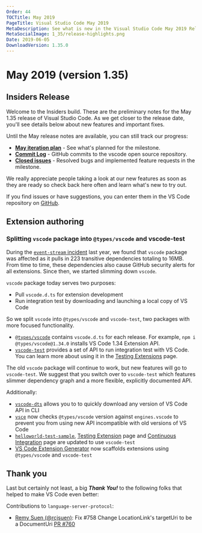 ```yaml
---
Order: 44
TOCTitle: May 2019
PageTitle: Visual Studio Code May 2019
MetaDescription: See what is new in the Visual Studio Code May 2019 Release (1.35)
MetaSocialImage: 1_35/release-highlights.png
Date: 2019-06-05
DownloadVersion: 1.35.0
---
```

# May 2019 (version 1.35)

<!-- DOWNLOAD_LINKS_PLACEHOLDER -->

## Insiders Release

Welcome to the Insiders build. These are the preliminary notes for the May 1.35 release of Visual Studio Code. As we get closer to the release date, you'll see details below about new features and important fixes.

Until the May release notes are available, you can still track our progress:

* **[May iteration plan](https://github.com/microsoft/vscode/issues/74143)** - See what's planned for the milestone.
* **[Commit Log](https://github.com/microsoft/vscode/commits/master)** - GitHub commits to the vscode open source repository.
* **[Closed issues](https://github.com/microsoft/vscode/milestone/89?closed=1)** - Resolved bugs and implemented feature requests in the milestone.

We really appreciate people taking a look at our new features as soon as they are ready so check back here often and learn what's new to try out.

If you find issues or have suggestions, you can enter them in the VS Code repository on [GitHub](https://github.com/Microsoft/vscode/issues).

## Extension authoring

### Splitting `vscode` package into `@types/vscode` and vscode-test

During the [`event-stream` incident](https://code.visualstudio.com/blogs/2018/11/26/event-stream) last year, we found that `vscode` package was affected as it pulls in 223 transitive dependencies totaling to 16MB. From time to time, these dependencies also cause GitHub security alerts for all extensions. Since then, we started slimming down `vscode`.

`vscode` package today serves two purposes:
- Pull `vscode.d.ts` for extension development
- Run integration test by downloading and launching a local copy of VS Code

So we split `vscode` into `@types/vscode` and `vscode-test`, two packages with more focused functionality.

- [`@types/vscode`](https://www.npmjs.com/package/@types/vscode) contains `vscode.d.ts` for each release. For example, `npm i @types/vscode@1.34.0` installs VS Code 1.34 Extension API.
- [`vscode-test`](https://github.com/Microsoft/vscode-test) provides a set of API to run integration test with VS Code. You can learn more about using it in the [Testing Extensions](https://code.visualstudio.com/api/working-with-extensions/testing-extensionc) page.

The old `vscode` package will continue to work, but new features will go to `vscode-test`. We suggest that you switch over to `vscode-test` which features slimmer dependency graph and a more flexible, explicitly documented API.

Additionally:

- [`vscode-dts`](https://github.com/microsoft/vscode-dts) allows you to to quickly download any version of VS Code API in CLI
- [`vsce`](https://github.com/Microsoft/vscode-vsce) now checks `@types/vscode` version against `engines.vscode` to prevent you from using new API incompatible with old versions of VS Code
- [`helloworld-test-sample`](https://github.com/microsoft/vscode-extension-samples/tree/master/helloworld-test-sample), [Testing Extension](https://code.visualstudio.com/api/working-with-extensions/testing-extension) page and [Continuous Integration](https://code.visualstudio.com/api/working-with-extensions/continuous-integration) page are updated to use `vscode-test`
- [VS Code Extension Generator](https://github.com/Microsoft/vscode-generator-code) now scaffolds extensions using `@types/vscode` and `vscode-test`

## Thank you

Last but certainly not least, a big *__Thank You!__* to the following folks that helped to make VS Code even better:

Contributions to `language-server-protocol`:

* [Remy Suen (@rcjsuen)](https://github.com/rcjsuen): Fix #758 Change LocationLink's targetUri to be a DocumentUri [PR #760](https://github.com/Microsoft/language-server-protocol/pull/760)

<!-- In-product release notes styles.  Do not modify without also modifying regex in gulpfile.common.js -->
<a id="scroll-to-top" role="button" aria-label="scroll to top" href="#"><span class="icon"></span></a>
<link rel="stylesheet" type="text/css" href="css/inproduct_releasenotes.css"/>